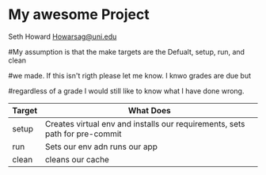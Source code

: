 # My awesome Project
Seth Howard
Howarsag@uni.edu

#My assumption is that the make targets are the Defualt, setup, run, and clean 

#we made. If this isn't rigth please let me know. I knwo grades are due but 

#regardless of a grade I would still like to know what I have done wrong. 

| Target | What Does |
| ------ | ------ |
| setup | Creates virtual env and installs our requirements, sets path for pre-commit|
| run | Sets our env adn runs our app
| clean | cleans our cache |  

